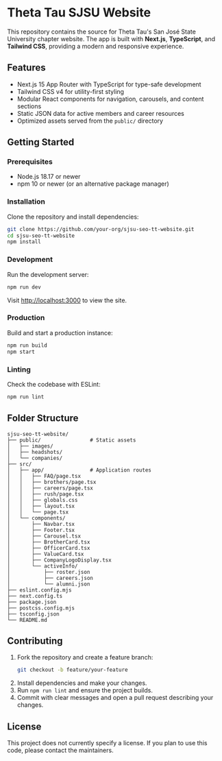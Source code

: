 # Theta Tau SJSU Website

This repository contains the source for Theta Tau's San José State University chapter website. The app is built with **Next.js**, **TypeScript**, and **Tailwind CSS**, providing a modern and responsive experience.

## Features
- Next.js 15 App Router with TypeScript for type-safe development
- Tailwind CSS v4 for utility-first styling
- Modular React components for navigation, carousels, and content sections
- Static JSON data for active members and career resources
- Optimized assets served from the `public/` directory

## Getting Started
### Prerequisites
- Node.js 18.17 or newer
- npm 10 or newer (or an alternative package manager)

### Installation
Clone the repository and install dependencies:
```bash
git clone https://github.com/your-org/sjsu-seo-tt-website.git
cd sjsu-seo-tt-website
npm install
```

### Development
Run the development server:
```bash
npm run dev
```
Visit [http://localhost:3000](http://localhost:3000) to view the site.

### Production
Build and start a production instance:
```bash
npm run build
npm start
```

### Linting
Check the codebase with ESLint:
```bash
npm run lint
```

## Folder Structure
```
sjsu-seo-tt-website/
├── public/                # Static assets
│   ├── images/
│   ├── headshots/
│   └── companies/
├── src/
│   ├── app/               # Application routes
│   │   ├── FAQ/page.tsx
│   │   ├── brothers/page.tsx
│   │   ├── careers/page.tsx
│   │   ├── rush/page.tsx
│   │   ├── globals.css
│   │   ├── layout.tsx
│   │   └── page.tsx
│   └── components/
│       ├── Navbar.tsx
│       ├── Footer.tsx
│       ├── Carousel.tsx
│       ├── BrotherCard.tsx
│       ├── OfficerCard.tsx
│       ├── ValueCard.tsx
│       ├── CompanyLogoDisplay.tsx
│       └── activeInfo/
│           ├── roster.json
│           ├── careers.json
│           └── alumni.json
├── eslint.config.mjs
├── next.config.ts
├── package.json
├── postcss.config.mjs
├── tsconfig.json
└── README.md
```

## Contributing
1. Fork the repository and create a feature branch:
   ```bash
   git checkout -b feature/your-feature
   ```
2. Install dependencies and make your changes.
3. Run `npm run lint` and ensure the project builds.
4. Commit with clear messages and open a pull request describing your changes.

## License
This project does not currently specify a license. If you plan to use this code, please contact the maintainers.


